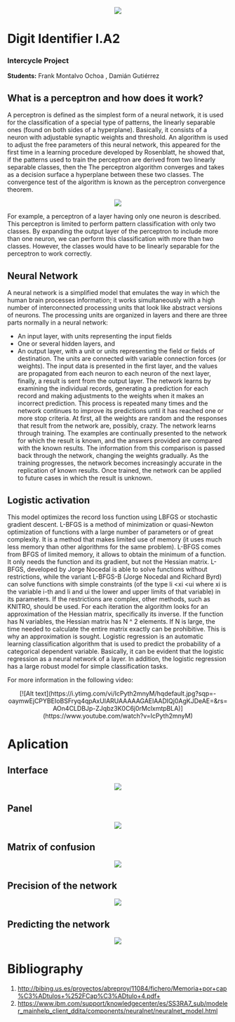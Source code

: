 <p align="center">
   <img src="img/logo.png">
</p>

# Digit Identifier I.A2

### Intercycle Project
**Students:** Frank Montalvo Ochoa , Damián Gutiérrez<br/>

## What is a perceptron and how does it work?

A perceptron is defined as the simplest form of a neural network, it is used for the classification of a special type of patterns, the linearly separable ones (found on both sides of a hyperplane). Basically, it consists of a neuron with adjustable synaptic weights and threshold. An algorithm is used to adjust the free parameters of this neural network, this appeared for the first time in a learning procedure developed by Rosenblatt, he showed that, if the patterns used to train the perceptron are derived from two linearly separable classes, then the The perceptron algorithm converges and takes as a decision surface a hyperplane between these two classes. The convergence test of the algorithm is known as the perceptron convergence theorem.

<p align="center">
   <img src="img/perceptron.png">
</p>

For example, a perceptron of a layer having only one neuron is described. This perceptron is limited to perform pattern classification with only two classes. By expanding the output layer of the perceptron to include more than one neuron, we can perform this classification with more than two classes. However, the classes would have to be linearly separable for the perceptron to work correctly.

## Neural Network

A neural network is a simplified model that emulates the way in which the human brain processes information; it works simultaneously with a high number of interconnected processing units that look like abstract versions of neurons. The processing units are organized in layers and there are three parts normally in a neural network:
* An input layer, with units representing the input fields
* One or several hidden layers, and
* An output layer, with a unit or units representing the field or fields of destination.
The units are connected with variable connection forces (or weights). The input data is presented in the first layer, and the values are propagated from each neuron to each neuron of the next layer, finally, a result is sent from the output layer. The network learns by examining the individual records, generating a prediction for each record and making adjustments to the weights when it makes an incorrect prediction. This process is repeated many times and the network continues to improve its predictions until it has reached one or more stop criteria. At first, all the weights are random and the responses that result from the network are, possibly, crazy. The network learns through training. The examples are continually presented to the network for which the result is known, and the answers provided are compared with the known results. The information from this comparison is passed back through the network, changing the weights gradually. As the training progresses, the network becomes increasingly accurate in the replication of known results. Once trained, the network can be applied to future cases in which the result is unknown.

## Logistic activation

This model optimizes the record loss function using LBFGS or stochastic gradient descent. L-BFGS is a method of minimization or quasi-Newton optimization of functions with a large number of parameters or of great complexity. It is a method that makes limited use of memory (it uses much less memory than other algorithms for the same problem). L-BFGS comes from BFGS of limited memory, it allows to obtain the minimum of a function. It only needs the function and its gradient, but not the Hessian matrix. L-BFGS, developed by Jorge Nocedal is able to solve functions without restrictions, while the variant L-BFGS-B (Jorge Nocedal and Richard Byrd) can solve functions with simple constraints (of the type li <xi <ui where xi is the variable i-th and li and ui the lower and upper limits of that variable) in its parameters. If the restrictions are complex, other methods, such as KNITRO, should be used. For each iteration the algorithm looks for an approximation of the Hessian matrix, specifically its inverse. If the function has N variables, the Hessian matrix has N ^ 2 elements. If N is large, the time needed to calculate the entire matrix exactly can be prohibitive. This is why an approximation is sought. Logistic regression is an automatic learning classification algorithm that is used to predict the probability of a categorical dependent variable. Basically, it can be evident that the logistic regression as a neural network of a layer. In addition, the logistic regression has a large robust model for simple classification tasks.

For more information in the following video:
<p align="center">
 [![Alt text](https://i.ytimg.com/vi/IcPyth2mnyM/hqdefault.jpg?sqp=-oaymwEjCPYBEIoBSFryq4qpAxUIARUAAAAAGAElAADIQj0AgKJDeAE=&rs=AOn4CLDBJp-ZJqbz3K0C6j0rMclxmtpBLA)](https://www.youtube.com/watch?v=IcPyth2mnyM)
<p>

# Aplication

## Interface

<p align="center">
   <img src="img/gui.png">
</p>

## Panel

<p align="center">
   <img src="img/panel.png">
</p>

## Matrix of confusion 

<p align="center">
   <img src="img/matrix.png">
</p>

## Precision of the network  

<p align="center">
   <img src="img/precision.png">
</p>

## Predicting the network

<p align="center">
   <img src="img/prediction.png">
</p>

# Bibliography
1. http://bibing.us.es/proyectos/abreproy/11084/fichero/Memoria+por+cap%C3%ADtulos+%252FCap%C3%ADtulo+4.pdf+
2. https://www.ibm.com/support/knowledgecenter/es/SS3RA7_sub/modeler_mainhelp_client_ddita/components/neuralnet/neuralnet_model.html

